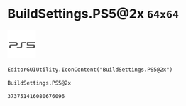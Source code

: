 # BuildSettings.PS5@2x `64x64`
<img src="/img/BuildSettings.PS5@2x.png" width=64 height=64>

``` CSharp
EditorGUIUtility.IconContent("BuildSettings.PS5@2x")
```
```
BuildSettings.PS5@2x
```
```
373751416080676096
```
